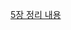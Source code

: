 <a href="[https://heejung0413.github.io/web-porfolio-1/](https://github.com/heejung0413/beginning-javascript1/blob/main/05/read.md)https://github.com/heejung0413/beginning-javascript1/blob/main/05/read.md"> 5장 정리 내용</a>
